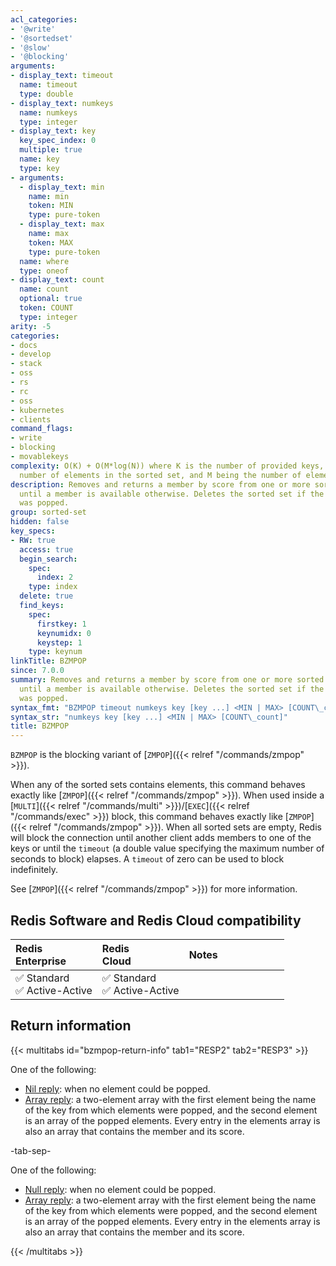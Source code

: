 ```yaml
---
acl_categories:
- '@write'
- '@sortedset'
- '@slow'
- '@blocking'
arguments:
- display_text: timeout
  name: timeout
  type: double
- display_text: numkeys
  name: numkeys
  type: integer
- display_text: key
  key_spec_index: 0
  multiple: true
  name: key
  type: key
- arguments:
  - display_text: min
    name: min
    token: MIN
    type: pure-token
  - display_text: max
    name: max
    token: MAX
    type: pure-token
  name: where
  type: oneof
- display_text: count
  name: count
  optional: true
  token: COUNT
  type: integer
arity: -5
categories:
- docs
- develop
- stack
- oss
- rs
- rc
- oss
- kubernetes
- clients
command_flags:
- write
- blocking
- movablekeys
complexity: O(K) + O(M*log(N)) where K is the number of provided keys, N being the
  number of elements in the sorted set, and M being the number of elements popped.
description: Removes and returns a member by score from one or more sorted sets. Blocks
  until a member is available otherwise. Deletes the sorted set if the last element
  was popped.
group: sorted-set
hidden: false
key_specs:
- RW: true
  access: true
  begin_search:
    spec:
      index: 2
    type: index
  delete: true
  find_keys:
    spec:
      firstkey: 1
      keynumidx: 0
      keystep: 1
    type: keynum
linkTitle: BZMPOP
since: 7.0.0
summary: Removes and returns a member by score from one or more sorted sets. Blocks
  until a member is available otherwise. Deletes the sorted set if the last element
  was popped.
syntax_fmt: "BZMPOP timeout numkeys key [key ...] <MIN | MAX> [COUNT\_count]"
syntax_str: "numkeys key [key ...] <MIN | MAX> [COUNT\_count]"
title: BZMPOP
---
```

`BZMPOP` is the blocking variant of [`ZMPOP`]({{< relref "/commands/zmpop" >}}).

When any of the sorted sets contains elements, this command behaves exactly like [`ZMPOP`]({{< relref "/commands/zmpop" >}}).
When used inside a [`MULTI`]({{< relref "/commands/multi" >}})/[`EXEC`]({{< relref "/commands/exec" >}}) block, this command behaves exactly like [`ZMPOP`]({{< relref "/commands/zmpop" >}}).
When all sorted sets are empty, Redis will block the connection until another client adds members to one of the keys or until the `timeout` (a double value specifying the maximum number of seconds to block) elapses.
A `timeout` of zero can be used to block indefinitely.

See [`ZMPOP`]({{< relref "/commands/zmpop" >}}) for more information.

## Redis Software and Redis Cloud compatibility

| Redis<br />Enterprise | Redis<br />Cloud | <span style="min-width: 9em; display: table-cell">Notes</span> |
|:----------------------|:-----------------|:------|
| <span title="Supported">&#x2705; Standard</span><br /><span title="Supported"><nobr>&#x2705; Active-Active</nobr></span> | <span title="Supported">&#x2705; Standard</span><br /><span title="Supported"><nobr>&#x2705; Active-Active</nobr></span> |  |

## Return information

{{< multitabs id="bzmpop-return-info" 
    tab1="RESP2" 
    tab2="RESP3" >}}

One of the following:
* [Nil reply](../../develop/reference/protocol-spec#bulk-strings): when no element could be popped.
* [Array reply](../../develop/reference/protocol-spec#arrays): a two-element array with the first element being the name of the key from which elements were popped, and the second element is an array of the popped elements. Every entry in the elements array is also an array that contains the member and its score.

-tab-sep-

One of the following:
* [Null reply](../../develop/reference/protocol-spec#nulls): when no element could be popped.
* [Array reply](../../develop/reference/protocol-spec#arrays): a two-element array with the first element being the name of the key from which elements were popped, and the second element is an array of the popped elements. Every entry in the elements array is also an array that contains the member and its score.

{{< /multitabs >}}
